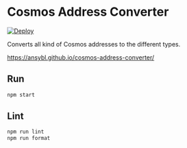 # Cosmos Address Converter

[![Deploy](https://github.com/ansybl/cosmos-address-converter/actions/workflows/deploy.yml/badge.svg)](https://github.com/ansybl/cosmos-address-converter/actions/workflows/deploy.yml)

Converts all kind of Cosmos addresses to the different types.

<https://ansybl.github.io/cosmos-address-converter/>

## Run

```sh
npm start
```

## Lint

```sh
npm run lint
npm run format
```
